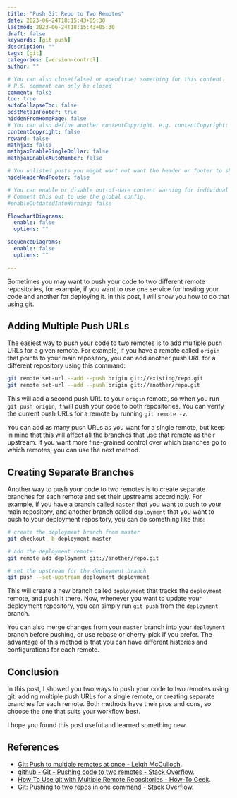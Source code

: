 ```yaml
---
title: "Push Git Repo to Two Remotes"
date: 2023-06-24T18:15:43+05:30
lastmod: 2023-06-24T18:15:43+05:30
draft: false
keywords: [git push]
description: ""
tags: [git]
categories: [version-control]
author: ""

# You can also close(false) or open(true) something for this content.
# P.S. comment can only be closed
comment: false
toc: true
autoCollapseToc: false
postMetaInFooter: true
hiddenFromHomePage: false
# You can also define another contentCopyright. e.g. contentCopyright: "This is another copyright."
contentCopyright: false
reward: false
mathjax: false
mathjaxEnableSingleDollar: false
mathjaxEnableAutoNumber: false

# You unlisted posts you might want not want the header or footer to show
hideHeaderAndFooter: false

# You can enable or disable out-of-date content warning for individual post.
# Comment this out to use the global config.
#enableOutdatedInfoWarning: false

flowchartDiagrams:
  enable: false
  options: ""

sequenceDiagrams: 
  enable: false
  options: ""

---
```

Sometimes you may want to push your code to two different remote repositories, for example, if you want to use one service for hosting your code and another for deploying it. In this post, I will show you how to do that using git.
<!--more-->

## Adding Multiple Push URLs

The easiest way to push your code to two remotes is to add multiple push URLs for a given remote. For example, if you have a remote called `origin` that points to your main repository, you can add another push URL for a different repository using this command:

```bash
git remote set-url --add --push origin git://existing/repo.git
git remote set-url --add --push origin git://another/repo.git
```

This will add a second push URL to your `origin` remote, so when you run `git push origin`, it will push your code to both repositories. You can verify the current push URLs for a remote by running `git remote -v`.

You can add as many push URLs as you want for a single remote, but keep in mind that this will affect all the branches that use that remote as their upstream. If you want more fine-grained control over which branches go to which remotes, you can use the next method.

## Creating Separate Branches

Another way to push your code to two remotes is to create separate branches for each remote and set their upstreams accordingly. For example, if you have a branch called `master` that you want to push to your main repository, and another branch called `deployment` that you want to push to your deployment repository, you can do something like this:

```bash
# create the deployment branch from master
git checkout -b deployment master

# add the deployment remote
git remote add deployment git://another/repo.git

# set the upstream for the deployment branch
git push --set-upstream deployment deployment
```

This will create a new branch called `deployment` that tracks the `deployment` remote, and push it there. Now, whenever you want to update your deployment repository, you can simply run `git push` from the `deployment` branch.

You can also merge changes from your `master` branch into your `deployment` branch before pushing, or use rebase or cherry-pick if you prefer. The advantage of this method is that you can have different histories and configurations for each remote.

## Conclusion

In this post, I showed you two ways to push your code to two remotes using git: adding multiple push URLs for a single remote, or creating separate branches for each remote. Both methods have their pros and cons, so choose the one that suits your workflow best.

I hope you found this post useful and learned something new.

## References

- [Git: Push to multiple remotes at once - Leigh McCulloch](https://leighmcculloch.com/posts/git-push-to-multiple-remotes-at-once/).
- [github - Git - Pushing code to two remotes - Stack Overflow](https://stackoverflow.com/questions/14290113/git-pushing-code-to-two-remotes).
- [How To Use git with Multiple Remote Repositories - How-To Geek](https://www.howtogeek.com/devops/how-to-use-git-with-multiple-remote-repositories/).
- [Git: Pushing to two repos in one command - Stack Overflow](https://stackoverflow.com/questions/5620525/git-pushing-to-two-repos-in-one-command).
